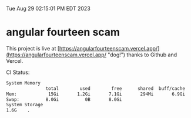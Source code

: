 Tue Aug 29 02:15:01 PM EDT 2023

# angular fourteen scam


This project is live at [https://angularfourteenscam.vercel.app/](https://angularfourteenscam.vercel.app/ "dog!") thanks to Github and Vercel.

CI Status: 

```bash
System Memory
               total        used        free      shared  buff/cache   available
Mem:            15Gi       1.2Gi       7.1Gi       294Mi       6.9Gi        13Gi
Swap:          8.0Gi          0B       8.0Gi
System Storage
1.6G	.
